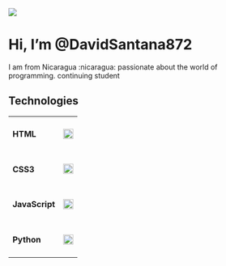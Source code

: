 <p>
   <img src="https://github.com/DavidSantana872/Python/blob/main/imagenes/readme_logo.png">
</p>
<h1>Hi, I’m @DavidSantana872</h1> 
<p>
  I am from Nicaragua :nicaragua:  passionate about the world of programming. continuing student
</p> 
<h2>
  Technologies
</h2>
<table>
   <tr>
      <td><h4>HTML </h4></td>
      <td valign="center"><img src = "https://github.com/DavidSantana872/Python/blob/main/imagenes/file_type_html_icon_130541.png" width="20" height="20"></td>
   </tr>
   <tr>
      <td>
          <h4>CSS3</h4>
      </td>
     <td valign="center">
         <img src = "https://github.com/DavidSantana872/Python/blob/main/imagenes/file_type_css_icon_130661.png" width="20" height="20">
      </td>
   </tr>
    <tr>
      <td>
          <h4>JavaScript</h4>
      </td>
     <td valign="center">
         <img src = "https://github.com/DavidSantana872/Python/blob/main/imagenes/file_type_js_official_icon_130509.png" width="20" height="20">
      </td>
   </tr>
   <tr>
      <td>
         <h4>Python</h4>
      </td>
     <td valign="center">
         <img src = "https://github.com/DavidSantana872/Python/blob/main/imagenes/python_vertical_logo_icon_168039.png" width="20" height="20">
      </td>
   </tr>
</table>
